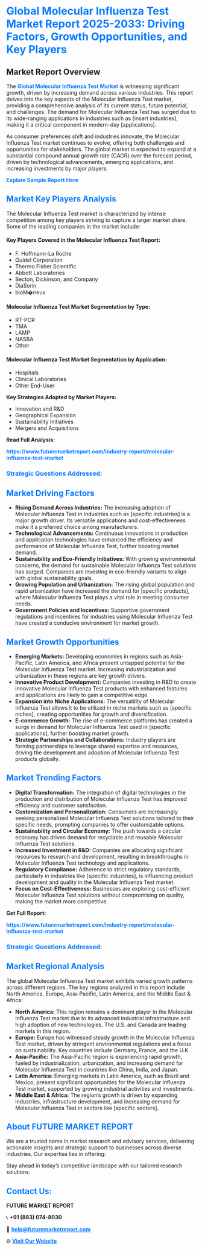 <h1 style="color: #007BFF;">Global Molecular Influenza Test Market Report 2025-2033: Driving Factors, Growth Opportunities, and Key Players</h1>

<section id="overview">
<h2>Market Report Overview</h2>
<p>The <a href="https://www.futuremarketreport.com/industry-report/molecular-influenza-test-market" style="color: #007BFF; text-decoration: none;"><strong>Global Molecular Influenza Test Market</strong></a> is witnessing significant growth, driven by increasing demand across various industries. This report delves into the key aspects of the Molecular Influenza Test market, providing a comprehensive analysis of its current status, future potential, and challenges. The demand for Molecular Influenza Test has surged due to its wide-ranging applications in industries such as [insert industries], making it a critical component in modern-day [applications].</p>
<p>As consumer preferences shift and industries innovate, the Molecular Influenza Test market continues to evolve, offering both challenges and opportunities for stakeholders. The global market is expected to expand at a substantial compound annual growth rate (CAGR) over the forecast period, driven by technological advancements, emerging applications, and increasing investments by major players.</p>
</section>

<section id="overview">
<p><a href="https://www.futuremarketreport.com/request-sample/reportId=51951" style="color: #007BFF; text-decoration: none;"><strong>Explore Sample Report Here</strong></a></p>
</section>

<section id="key-players">
<h2 style="color: #007BFF;">Market Key Players Analysis</h2>
<p>The Molecular Influenza Test market is characterized by intense competition among key players striving to capture a larger market share. Some of the leading companies in the market include:</p>
<h4>Key Players Covered in the Molecular Influenza Test Report:</h4>
<ul><li>F. Hoffmann-La Roche</li><li>Quidel Corporation</li><li>Thermo Fisher Scientific</li><li>Abbott Laboratories</li><li>Becton, Dickinson, and Company</li><li>DiaSorin</li><li>bioM�rieux</li></ul>
<h4>Molecular Influenza Test Market Segmentation by Type:</h4>
<ul><li>RT-PCR</li><li>TMA</li><li>LAMP</li><li>NASBA</li><li>Other</li></ul>

<h4>Molecular Influenza Test Market Segmentation by Application:</h4>
<ul><li>Hospitals</li><li>Clinical Laboratories</li><li>Other End-User</li></ul>
<p><strong>Key Strategies Adopted by Market Players:</strong></p>
<ul>
<li>Innovation and R&D</li>
<li>Geographical Expansion</li>
<li>Sustainability Initiatives</li>
<li>Mergers and Acquisitions</li>
</ul>
</section>

<section>
<p><strong>Read Full Analysis: </strong></p><a href="https://www.futuremarketreport.com/industry-report/molecular-influenza-test-market" style="color: #007BFF; text-decoration: none;"><strong>https://www.futuremarketreport.com/industry-report/molecular-influenza-test-market</strong></a>
<h3 style="color: #007BFF;">Strategic Questions Addressed:</h3>
</section>

<section id="driving-factors">
<h2 style="color: #007BFF;">Market Driving Factors</h2>
<ul>
<li><strong>Rising Demand Across Industries:</strong> The increasing adoption of Molecular Influenza Test in industries such as [specific industries] is a major growth driver. Its versatile applications and cost-effectiveness make it a preferred choice among manufacturers.</li>
<li><strong>Technological Advancements:</strong> Continuous innovations in production and application technologies have enhanced the efficiency and performance of Molecular Influenza Test, further boosting market demand.</li>
<li><strong>Sustainability and Eco-Friendly Initiatives:</strong> With growing environmental concerns, the demand for sustainable Molecular Influenza Test solutions has surged. Companies are investing in eco-friendly variants to align with global sustainability goals.</li>
<li><strong>Growing Population and Urbanization:</strong> The rising global population and rapid urbanization have increased the demand for [specific products], where Molecular Influenza Test plays a vital role in meeting consumer needs.</li>
<li><strong>Government Policies and Incentives:</strong> Supportive government regulations and incentives for industries using Molecular Influenza Test have created a conducive environment for market growth.</li>
</ul>
</section>

<section id="growth-opportunities">
<h2 style="color: #007BFF;">Market Growth Opportunities</h2>
<ul>
<li><strong>Emerging Markets:</strong> Developing economies in regions such as Asia-Pacific, Latin America, and Africa present untapped potential for the Molecular Influenza Test market. Increasing industrialization and urbanization in these regions are key growth drivers.</li>
<li><strong>Innovative Product Development:</strong> Companies investing in R&D to create innovative Molecular Influenza Test products with enhanced features and applications are likely to gain a competitive edge.</li>
<li><strong>Expansion into Niche Applications:</strong> The versatility of Molecular Influenza Test allows it to be utilized in niche markets such as [specific niches], creating opportunities for growth and diversification.</li>
<li><strong>E-commerce Growth:</strong> The rise of e-commerce platforms has created a surge in demand for Molecular Influenza Test used in [specific applications], further boosting market growth.</li>
<li><strong>Strategic Partnerships and Collaborations:</strong> Industry players are forming partnerships to leverage shared expertise and resources, driving the development and adoption of Molecular Influenza Test products globally.</li>
</ul>
</section>

<section id="trending-factors">
<h2 style="color: #007BFF;">Market Trending Factors</h2>
<ul>
<li><strong>Digital Transformation:</strong> The integration of digital technologies in the production and distribution of Molecular Influenza Test has improved efficiency and customer satisfaction.</li>
<li><strong>Customization and Personalization:</strong> Consumers are increasingly seeking personalized Molecular Influenza Test solutions tailored to their specific needs, prompting companies to offer customizable options.</li>
<li><strong>Sustainability and Circular Economy:</strong> The push towards a circular economy has driven demand for recyclable and reusable Molecular Influenza Test solutions.</li>
<li><strong>Increased Investment in R&D:</strong> Companies are allocating significant resources to research and development, resulting in breakthroughs in Molecular Influenza Test technology and applications.</li>
<li><strong>Regulatory Compliance:</strong> Adherence to strict regulatory standards, particularly in industries like [specific industries], is influencing product development and quality in the Molecular Influenza Test market.</li>
<li><strong>Focus on Cost-Effectiveness:</strong> Businesses are exploring cost-efficient Molecular Influenza Test solutions without compromising on quality, making the market more competitive.</li>
</ul>
</section>

<section>
<p><strong>Get Full Report: </strong></p><a href="https://www.futuremarketreport.com/industry-report/molecular-influenza-test-market" style="color: #007BFF; text-decoration: none;"><strong>https://www.futuremarketreport.com/industry-report/molecular-influenza-test-market</strong></a>
<h3 style="color: #007BFF;">Strategic Questions Addressed:</h3>
</section>


<section id="regional-analysis">
<h2 style="color: #007BFF;">Market Regional Analysis</h2>
<p>The global Molecular Influenza Test market exhibits varied growth patterns across different regions. The key regions analyzed in this report include North America, Europe, Asia-Pacific, Latin America, and the Middle East & Africa:</p>
<ul>
<li><strong>North America:</strong> This region remains a dominant player in the Molecular Influenza Test market due to its advanced industrial infrastructure and high adoption of new technologies. The U.S. and Canada are leading markets in this region.</li>
<li><strong>Europe:</strong> Europe has witnessed steady growth in the Molecular Influenza Test market, driven by stringent environmental regulations and a focus on sustainability. Key countries include Germany, France, and the U.K.</li>
<li><strong>Asia-Pacific:</strong> The Asia-Pacific region is experiencing rapid growth, fueled by industrialization, urbanization, and increasing demand for Molecular Influenza Test in countries like China, India, and Japan.</li>
<li><strong>Latin America:</strong> Emerging markets in Latin America, such as Brazil and Mexico, present significant opportunities for the Molecular Influenza Test market, supported by growing industrial activities and investments.</li>
<li><strong>Middle East & Africa:</strong> The region’s growth is driven by expanding industries, infrastructure development, and increasing demand for Molecular Influenza Test in sectors like [specific sectors].</li>
</ul>
</section>

<footer>
<h2 style="color: #007BFF;">About FUTURE MARKET REPORT</h2>
<p>We are a trusted name in market research and advisory services, delivering actionable insights and strategic support to businesses across diverse industries. Our expertise lies in offering:</p>

<p>Stay ahead in today’s competitive landscape with our tailored research solutions.</p>

<h2 style="color: #007BFF;">Contact Us:</h2>
<p><strong>FUTURE MARKET REPORT</strong></p>
<p>📞 <strong>+91 (883) 074-8030</strong></p>
<p>📧 <strong><a href="mailto:help@futuremarketreport.com" style="color: #007BFF;">help@futuremarketreport.com</a></strong></p>
<p>🌐 <strong><a href="https://www.futuremarketreport.com/" style="color: #007BFF;">Visit Our Website</a></strong></p>
</footer>